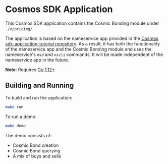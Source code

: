# Cosmos SDK Application

This Cosmos SDK application contains the Cosmic Bonding module under ```./x/pricing/```.

The application is based on the nameservice app provided in the [Cosmos sdk-application-tutorial repository](https://github.com/cosmos/sdk-application-tutorial). As a result, it has both the functionality of the nameservice app and the Cosmic Bonding module and uses the nameservice's ```nsd``` and ```nscli``` commands. It will be made independent of the nameservice app in the future.

**Note**: Requires [Go 1.12+](https://golang.org/dl/)

## Building and Running

To build and run the application:
```bash
make run
```

To run a demo:
```bash
make demo
```

The demo consists of:
- Cosmic Bond creation
- Cosmic Bond querying
- A mix of buys and sells
